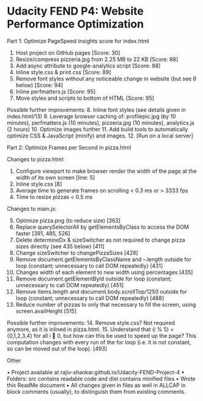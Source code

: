 <h1>Udacity FEND P4: Website Performance Optimization</h1>

Part 1: Optimize PageSpeed Insights score for index.html

1.	Host project on GitHub pages [Score: 30]
2.	Resize/compress pizzeria.jpg from 2.25 MB to 22 KB [Score: 88]
3.	Add async attribute to google-analytics script [Score: 88]
4.	Inline style.css & print.css [Score: 89]
5.	Remove font styles without any noticeable change in website (but see 8 below) [Score: 94]
6.	Inline perfmatters.js [Score: 95]
7.	Move styles and scripts to bottom of HTML [Score: 95]

Possible further improvements:
8.	Inline font styles (see details given in index.html/13)
9.	Leverage browser caching of: profilepic.jpg (by 10 minutes), perfmatters.js (10 minutes), pizzeria.jpg (10 minutes), analytics.js (2 hours)
10.	Optimize images further
11.	Add build tools to automatically optimize CSS & JavaScript (minify) and images.
12.	 [Run on a local server]

Part 2: Optimize Frames per Second in pizza.html

Changes to pizza.html:

1.	Configure viewport to make browser render the width of the page at the width of its own screen  [line: 5]
2.	Inline style.css  [8]
3.	Average time to generate frames on scrolling < 0.3 ms or > 3333 fps
4.	Time to resize pizzas < 0.5 ms

Changes to main.js:

5.	Optimize pizza.png (to reduce size)  [363]
6.	Replace querySelectorAll by getElementsByClass to access the DOM faster  [391, 485, 526]
7.	Delete determineDx & sizeSwitcher as not required to change pizza sizes directly (see 435 below)  [411]
8.	Change sizeSwitcher to changePizzaSizes  [428]
9.	Remove document.getElementsByClassName and –.length outside for loop (constant; unnecessary to call DOM repeatedly)  [431]
10.	Changes width of each element to new width using percentages  [435]
11.	Remove document.getElementById outside for loop (constant; unnecessary to call DOM repeatedly)  [451]
12.	Remove items.length and document.body.scrollTop/1250 outside for loop (constant; unnecessary to call DOM repeatedly)  [488]
13.	Reduce number of pizzas to only that necessary to fill the screen, using screen.availHeight  [515]

Possible further improvements:
14.	Remove style.css?  Not required anymore, as it is inlined in pizza.html.
15.	 Understand that (i % 5) = {0,1,2,3,4} for all i  0, but how can this be used to speed up the page?  This computation changes with every run of the for loop (i.e. it is not constant, so can be moved out of the loop).  [493]

Other

•	Project available at rajiv-shankar.github.io/Udacity-FEND-Project-4
•	Folders: src contains readable code and dist contains minified files
•	Wrote this ReadMe document
•	All changes given in files as well in ALLCAP in block comments (usually), to distinguish them from existing comments.
